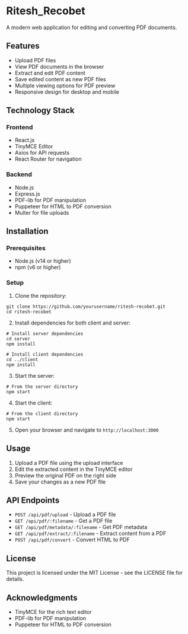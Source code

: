 # Ritesh_Recobet

A modern web application for editing and converting PDF documents.

## Features

- Upload PDF files
- View PDF documents in the browser
- Extract and edit PDF content
- Save edited content as new PDF files
- Multiple viewing options for PDF preview
- Responsive design for desktop and mobile

## Technology Stack

### Frontend
- React.js
- TinyMCE Editor
- Axios for API requests
- React Router for navigation

### Backend
- Node.js
- Express.js
- PDF-lib for PDF manipulation
- Puppeteer for HTML to PDF conversion
- Multer for file uploads

## Installation

### Prerequisites
- Node.js (v14 or higher)
- npm (v6 or higher)

### Setup

1. Clone the repository:
```
git clone https://github.com/yourusername/ritesh-recobet.git
cd ritesh-recobet
```

2. Install dependencies for both client and server:
```
# Install server dependencies
cd server
npm install

# Install client dependencies
cd ../client
npm install
```

3. Start the server:
```
# From the server directory
npm start
```

4. Start the client:
```
# From the client directory
npm start
```

5. Open your browser and navigate to `http://localhost:3000`

## Usage

1. Upload a PDF file using the upload interface
2. Edit the extracted content in the TinyMCE editor
3. Preview the original PDF on the right side
4. Save your changes as a new PDF file

## API Endpoints

- `POST /api/pdf/upload` - Upload a PDF file
- `GET /api/pdf/:filename` - Get a PDF file
- `GET /api/pdf/metadata/:filename` - Get PDF metadata
- `GET /api/pdf/extract/:filename` - Extract content from a PDF
- `POST /api/pdf/convert` - Convert HTML to PDF

## License

This project is licensed under the MIT License - see the LICENSE file for details.

## Acknowledgments

- TinyMCE for the rich text editor
- PDF-lib for PDF manipulation
- Puppeteer for HTML to PDF conversion 
